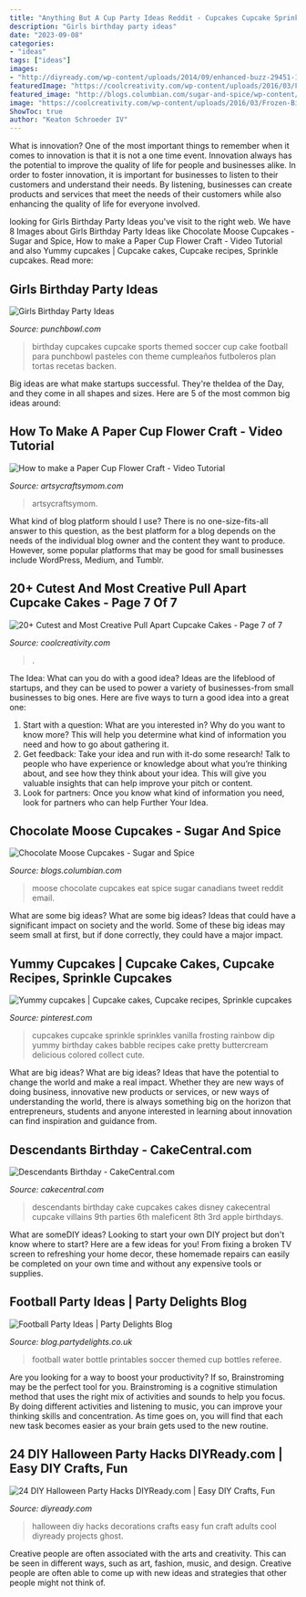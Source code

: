 ```yaml
---
title: "Anything But A Cup Party Ideas Reddit - Cupcakes Cupcake Sprinkle Sprinkles Vanilla Frosting Rainbow Dip Yummy Birthday Cakes Babble Recipes Cake Pretty Buttercream Delicious Colored Collect Cute"
description: "Girls birthday party ideas"
date: "2023-09-08"
categories:
- "ideas"
tags: ["ideas"]
images:
- "http://diyready.com/wp-content/uploads/2014/09/enhanced-buzz-29451-1350490652-0.jpg"
featuredImage: "https://coolcreativity.com/wp-content/uploads/2016/03/Frozen-Birthday-Cake.jpg"
featured_image: "http://blogs.columbian.com/sugar-and-spice/wp-content/uploads/sites/41/2016/01/IMG_0703-1.jpg"
image: "https://coolcreativity.com/wp-content/uploads/2016/03/Frozen-Birthday-Cake.jpg"
ShowToc: true
author: "Keaton Schroeder IV"
---
```



What is innovation?
One of the most important things to remember when it comes to innovation is that it is not a one time event. Innovation always has the potential to improve the quality of life for people and businesses alike. In order to foster innovation, it is important for businesses to listen to their customers and understand their needs. By listening, businesses can create products and services that meet the needs of their customers while also enhancing the quality of life for everyone involved.

	

		
looking for Girls Birthday Party Ideas you've visit to the right web. We have 8 Images about Girls Birthday Party Ideas like Chocolate Moose Cupcakes - Sugar and Spice, How to make a Paper Cup Flower Craft - Video Tutorial and also Yummy cupcakes | Cupcake cakes, Cupcake recipes, Sprinkle cupcakes. Read more:
		
    
## Girls Birthday Party Ideas

<img loading=lazy src="https://www.punchbowl.com/gridfs/fs/55df630124e4b315f70050f7-1440703234" onerror="this.onerror=null;this.src='https://tse3.mm.bing.net/th?id=OIP.kIXK3P-EmfOe8ZJi4f1CYQHaLJ&amp;pid=15.1';" alt="Girls Birthday Party Ideas">

_Source: punchbowl.com_

>birthday cupcakes cupcake sports themed soccer cup cake football para punchbowl pasteles con theme cumpleaños futboleros plan tortas recetas backen. 

	

Big ideas are what make startups successful. They're theIdea of the Day, and they come in all shapes and sizes. Here are 5 of the most common big ideas around:

    
## How To Make A Paper Cup Flower Craft - Video Tutorial

<img loading=lazy src="https://i0.wp.com/artsycraftsymom.com/content/uploads/2017/06/Paper-Cup-Flower-Craft-1.jpg?fit=680%2C680&amp;ssl=1" onerror="this.onerror=null;this.src='https://tse2.mm.bing.net/th?id=OIP.U7cYJIvEhI1Cv0dv5HyfqQHaHa&amp;pid=15.1';" alt="How to make a Paper Cup Flower Craft - Video Tutorial">

_Source: artsycraftsymom.com_

>artsycraftsymom. 

	

What kind of blog platform should I use?
There is no one-size-fits-all answer to this question, as the best platform for a blog depends on the needs of the individual blog owner and the content they want to produce. However, some popular platforms that may be good for small businesses include WordPress, Medium, and Tumblr.

    
## 20+ Cutest And Most Creative Pull Apart Cupcake Cakes - Page 7 Of 7

<img loading=lazy src="https://coolcreativity.com/wp-content/uploads/2016/03/Frozen-Birthday-Cake.jpg" onerror="this.onerror=null;this.src='https://tse1.mm.bing.net/th?id=OIP.B5hB8Ye79vKiqaeqbxPhygHaNK&amp;pid=15.1';" alt="20+ Cutest and Most Creative Pull Apart Cupcake Cakes - Page 7 of 7">

_Source: coolcreativity.com_

>. 

	

The Idea: What can you do with a good idea?
Ideas are the lifeblood of startups, and they can be used to power a variety of businesses-from small businesses to big ones. Here are five ways to turn a good idea into a great one:
1. Start with a question: What are you interested in? Why do you want to know more? This will help you determine what kind of information you need and how to go about gathering it.
2. Get feedback: Take your idea and run with it-do some research! Talk to people who have experience or knowledge about what you’re thinking about, and see how they think about your idea. This will give you valuable insights that can help improve your pitch or content.
3. Look for partners: Once you know what kind of information you need, look for partners who can help Further Your Idea.

    
## Chocolate Moose Cupcakes - Sugar And Spice

<img loading=lazy src="http://blogs.columbian.com/sugar-and-spice/wp-content/uploads/sites/41/2016/01/IMG_0703-1.jpg" onerror="this.onerror=null;this.src='https://tse3.mm.bing.net/th?id=OIP.ixzGwed3SkYVTeFM6XpAzgHaHa&amp;pid=15.1';" alt="Chocolate Moose Cupcakes - Sugar and Spice">

_Source: blogs.columbian.com_

>moose chocolate cupcakes eat spice sugar canadians tweet reddit email. 

	

What are some big ideas?
What are some big ideas? Ideas that could have a significant impact on society and the world. Some of these big ideas may seem small at first, but if done correctly, they could have a major impact.

    
## Yummy Cupcakes | Cupcake Cakes, Cupcake Recipes, Sprinkle Cupcakes

<img loading=lazy src="https://i.pinimg.com/originals/0a/a9/4f/0aa94f947cc74dd74cada0098a4708ac.jpg" onerror="this.onerror=null;this.src='https://tse3.mm.bing.net/th?id=OIP.yJyUY6PmLml0NtK2RDnVSAHaLH&amp;pid=15.1';" alt="Yummy cupcakes | Cupcake cakes, Cupcake recipes, Sprinkle cupcakes">

_Source: pinterest.com_

>cupcakes cupcake sprinkle sprinkles vanilla frosting rainbow dip yummy birthday cakes babble recipes cake pretty buttercream delicious colored collect cute. 

	

What are big ideas?
What are big ideas? Ideas that have the potential to change the world and make a real impact. Whether they are new ways of doing business, innovative new products or services, or new ways of understanding the world, there is always something big on the horizon that entrepreneurs, students and anyone interested in learning about innovation can find inspiration and guidance from.

    
## Descendants Birthday - CakeCentral.com

<img loading=lazy src="https://cdn001.cakecentral.com/gallery/2016/03/900_descendants-birthday-849588pVkfP.jpg" onerror="this.onerror=null;this.src='https://tse2.mm.bing.net/th?id=OIP.dsgcjfhkiJGONMJl5budFAHaJ4&amp;pid=15.1';" alt="Descendants Birthday - CakeCentral.com">

_Source: cakecentral.com_

>descendants birthday cake cupcakes cakes disney cakecentral cupcake villains 9th parties 6th maleficent 8th 3rd apple birthdays. 

	

What are someDIY ideas?
Looking to start your own DIY project but don't know where to start? Here are a few ideas for you! From fixing a broken TV screen to refreshing your home decor, these homemade repairs can easily be completed on your own time and without any expensive tools or supplies.

    
## Football Party Ideas | Party Delights Blog

<img loading=lazy src="http://blog.partydelights.co.uk/wp-content/uploads/2016/05/Football-Water-Bottles.jpg" onerror="this.onerror=null;this.src='https://tse2.mm.bing.net/th?id=OIP.khQXndKLZ_XF5DeSzffMcAHaKN&amp;pid=15.1';" alt="Football Party Ideas | Party Delights Blog">

_Source: blog.partydelights.co.uk_

>football water bottle printables soccer themed cup bottles referee. 

	

Are you looking for a way to boost your productivity? If so, Brainstroming may be the perfect tool for you. Brainstroming is a cognitive stimulation method that uses the right mix of activities and sounds to help you focus. By doing different activities and listening to music, you can improve your thinking skills and concentration. As time goes on, you will find that each new task becomes easier as your brain gets used to the new routine.

    
## 24 DIY Halloween Party Hacks DIYReady.com | Easy DIY Crafts, Fun

<img loading=lazy src="http://diyready.com/wp-content/uploads/2014/09/enhanced-buzz-29451-1350490652-0.jpg" onerror="this.onerror=null;this.src='https://tse1.mm.bing.net/th?id=OIP.OmyuMaE0Sde_TcRpRnhMvAHaO8&amp;pid=15.1';" alt="24 DIY Halloween Party Hacks DIYReady.com | Easy DIY Crafts, Fun">

_Source: diyready.com_

>halloween diy hacks decorations crafts easy fun craft adults cool diyready projects ghost. 

	

Creative people are often associated with the arts and creativity. This can be seen in different ways, such as art, fashion, music, and design. Creative people are often able to come up with new ideas and strategies that other people might not think of.

